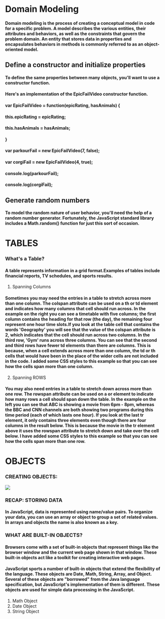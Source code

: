 # Domain Modeling
#### Domain modeling is the process of creating a conceptual model in code for a specific problem. A model describes the various entities, their attributes and behaviors, as well as the constraints that govern the problem domain. An entity that stores data in properties and encapsulates behaviors in methods is commonly referred to as an object-oriented model.
## Define a constructor and initialize properties
#### To define the same properties between many objects, you'll want to use a constructor function.
#### Here's an implementation of the EpicFailVideo constructor function.
#### var EpicFailVideo = function(epicRating, hasAnimals) {
  #### this.epicRating = epicRating;
  #### this.hasAnimals = hasAnimals;
#### }
#### var parkourFail = new EpicFailVideo(7, false);
#### var corgiFail = new EpicFailVideo(4, true);
#### console.log(parkourFail);
#### console.log(corgiFail);

## Generate random numbers
#### To model the random nature of user behavior, you'll need the help of a random number generator. Fortunately, the JavaScript standard library includes a Math.random() function for just this sort of occasion.

# TABLES
### What's a Table?
#### A table represents information in a grid format.Examples of tables include financial reports, TV schedules, and sports results.
1. Spanning Columns
#### Sometimes you may need the entries in a table to stretch across more than one column. The colspan attribute can be used on a th or td element and indicates how many columns that cell should run across. In the example on the right you can see a timetable with five columns; the first column contains the heading for that row (the day), the remaining four represent one hour time slots.If you look at the table cell that contains the words 'Geography' you will see that the value of the colspan attribute is 2, which indicates that the cell should run across two columns. In the third row, 'Gym' runs across three columns. You can see that the second and third rows have fewer td elements than there are columns. This is because, when a cell extends across more than one column, the td or th cells that would have been in the place of the wider cells are not included in the code. I added some CSS styles to this example so that you can see how the cells span more than one column.
2. Spanning ROWS
#### You may also need entries in a table to stretch down across more than one row. The rowspan attribute can be used on a <th> or <td> element to indicate how many rows a cell should span down the table. In the example on the left you can see that ABC is showing a movie from 6pm - 8pm, whereas the BBC and CNN channels are both showing two programs during this time period (each of which lasts one hour). If you look at the last tr element, it only contains three elements even though there are four columns in the result below. This is because the movie in the tr element above it uses the rowspan attribute to stretch down and take over the cell below. I have added some CSS styles to this example so that you can see how the cells span more than one row.


# OBJECTS
### CREATING OBJECTS:
![](https://www.learnsimpli.com/wp-content/uploads/2020/01/19.png)

### RECAP: STORING DATA
#### In JavaScript, data is represented using name/value pairs. To organize your data, you can use an array or object to group a set of related values. In arrays and objects the name is also known as a key.
### WHAT ARE BUILT-IN OBJECTS?
#### Browsers come with a set of built-in objects that represent things like the browser window and the current web page shown in that window. These built-in objects act like a toolkit for creating interactive web pages.
#### JavaScript sports a number of built-in objects that extend the flexibility of the language. These objects are Date, Math, String, Array, and Object. Several of these objects are "borrowed" from the Java language specification, but JavaScript's implementation of them is different. These objects are used for simple data processing in the JavaScript.
1. Math Object
2. Date Object
3. String Object
